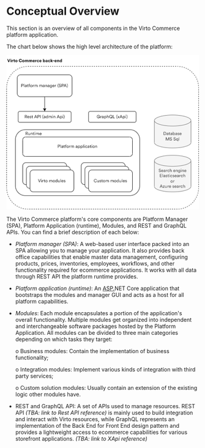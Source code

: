 ﻿# Conceptual Overview

This section is an overview of all components in the Virto Commerce platform application.

The chart below shows the high level architecture of the platform:

![Back end architecture](media/01-back-end-architecture-chart.png)

The Virto Commerce platform's core components are Platform Manager (SPA), Platform Application (runtime), Modules, and REST and GraphQL APIs. You can find a brief description of each below:

-   _Platform manager (SPA)_: A web-based user interface packed into an SPA allowing you to manage your application. It also provides back office capabilities that enable master data management, configuring products, prices, inventories, employees, workflows, and other functionality required for ecommerce applications. It works with all data through REST API the platform runtime provides. <!---TBA: link to Platform manager(legacy)--->
    
-   _Platform application (runtime)_: An [ASP.](http://asp.net/ "http://ASP.nET")NET Core application that bootstraps the modules and manager GUI and acts as a host for all platform capabilities.
    
-   _Modules_: Each module encapsulates a portion of the application's overall functionality. Multiple modules get organized into independent and interchangeable software packages hosted by the Platform Application<!---TBA: link to Fundamentals/Modularity)--->. All modules can be divided to three main categories depending on which tasks they target:
    
	o Business modules: Contain the implementation of business functionality;
    
	o Integration modules: Implement various kinds of integration with third party services;
    
	o Custom solution modules: Usually contain an extension of the existing logic other modules have.
    
-   REST and GraphQL API: A set of APIs used to manage resources. REST API _(TBA: link to Rest API reference)_ is mainly used to build integration and interact with Virto resources, while GraphQL represents an implementation of the Back End for Front End design pattern and provides a lightweight access to ecommerce capabilities for various storefront applications. _(TBA: link to XApi reference)_
